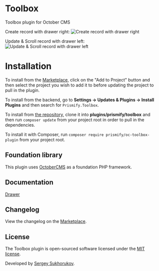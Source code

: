# Toolbox

Toolbox plugin for October CMS

Create record with drawer right:
![Create record with drawer right](https://github.com/prismify/oc-toolbox-plugin/blob/master/assets/images/gifs/create-record-with-drawer-right.gif)

Update & Scroll record with drawer left:
![Update & Scroll record with drawer left](https://github.com/prismify/oc-toolbox-plugin/blob/master/assets/images/gifs/update-record-with-drawer-left.gif)

# Installation

To install from the [Marketplace](https://octobercms.com/plugin/prismify-toolbox), click on the "Add to Project" button and then select the project you wish to add it to before updating the project to pull in the plugin.

To install from the backend, go to **Settings -> Updates & Plugins -> Install Plugins** and then search for `Prismify.Toolbox`.

To install from [the repository](https://github.com/prismify/oc-toolbox-plugin), clone it into **plugins/prismify/toolbox** and then run `composer update` from your project root in order to pull in the dependencies.

To install it with Composer, run `composer require prismify/oc-toolbox-plugin` from your project root.

## Foundation library

This plugin uses [OctoberCMS](https://octobercms.com) as a foundation PHP framework.

## Documentation

[Drawer](https://github.com/prismify/oc-toolbox-plugin/blob/master/docs/drawer.md)

## Changelog

View the changelog on the [Marketplace](https://octobercms.com/plugin/prismify-toolbox).

## License

The Toolbox plugin is open-sourced software licensed under the [MIT license](https://opensource.org/licenses/MIT).

Developed by [Sergey Sukhorukov](https://github.com/algoriq).
